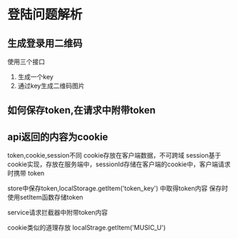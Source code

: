 # 登陆问题解析

## 生成登录用二维码

使用三个接口

1. 生成一个key
2. 通过key生成二维码图片

## 如何保存token,在请求中附带token

## api返回的内容为cookie
token,cookie,session不同
cookie存放在客户端数据，不可跨域
session基于cookie实现，存放在服务端中，sessionId存储在客户端的cookie中，客户端请求时携带
token

store中保存token,localStorage.getItem('token_key') 中取得token内容
保存时使用setItem函数存储token

service请求拦截器中附带token内容


cookie类似的道理存放
localStrage.getItem('MUSIC_U')
